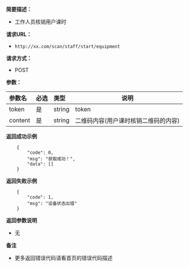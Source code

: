 **简要描述：** 

- 工作人员核销用户课时

**请求URL：** 
- ` http://xx.com/scan/staff/start/equipment `
  
**请求方式：**
- POST 

**参数：** 

|参数名|必选|类型|说明|
|:----    |:---|:----- |-----   |
|token |是  |string |token   |
|content |是  |string |二维码内容(用户课时核销二维码的内容)   |

 **返回成功示例**

``` 
    {
        "code": 0,
        "msg": "获取成功！",
        "data": []
    }
```
 **返回失败示例**
``` 
    {
        "code": 1,
        "msg": "设备状态出错"
    }
```

 **返回参数说明** 

- 无

 **备注** 

- 更多返回错误代码请看首页的错误代码描述